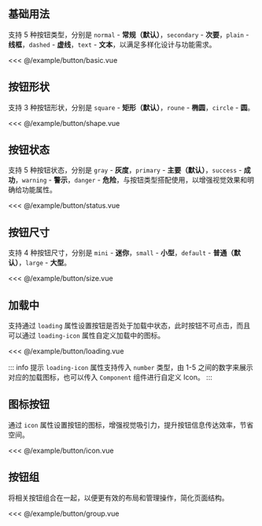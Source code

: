 <script lang="ts">
import Usage from "../../example/button/usage.vue";
</script>
<Usage />

## 基础用法

支持 5 种按钮类型，分别是 `normal` - <b>常规（默认）</b>，`secondary` - <b>次要</b>，`plain` - <b>线框</b>，`dashed` - <b>虚线</b>，`text` - <b>文本</b>，以满足多样化设计与功能需求。

<demo-block src="button/basic">

<<< @/example/button/basic.vue

</demo-block>

## 按钮形状

支持 3 种按钮形状，分别是 `square` - <b>矩形（默认）</b>，`roune` - <b>椭圆</b>，`circle` - <b>圆</b>。
<demo-block src="button/shape">

<<< @/example/button/shape.vue

</demo-block>

## 按钮状态

支持 5 种按钮状态，分别是 `gray` - <b>灰度</b>，`primary` - <b>主要（默认）</b>，`success` - <b>成功</b>，`warning` - <b>警示</b>，`danger` - <b>危险</b>，与按钮类型搭配使用，以增强视觉效果和明确给功能属性。
<demo-block src="button/status">

<<< @/example/button/status.vue

</demo-block>

## 按钮尺寸

支持 4 种按钮尺寸，分别是 `mini` - <b>迷你</b>，`small` - <b>小型</b>，`default` - <b>普通（默认）</b>，`large` - <b>大型</b>。
<demo-block src="button/size">

<<< @/example/button/size.vue

</demo-block>

## 加载中

支持通过 `loading` 属性设置按钮是否处于加载中状态，此时按钮不可点击，而且可以通过 `loading-icon` 属性自定义加载中的图标。

<demo-block src="button/loading">

<<< @/example/button/loading.vue

</demo-block>

::: info 提示
`loading-icon` 属性支持传入 `number` 类型，由 1-5 之间的数字来展示对应的加载图标，也可以传入 `Component` 组件进行自定义 Icon。
:::

## 图标按钮

通过 `icon` 属性设置按钮的图标，增强视觉吸引力，提升按钮信息传达效率，节省空间。
<demo-block src="button/icon">

<<< @/example/button/icon.vue

</demo-block>

## 按钮组

将相关按钮组合在一起，以便更有效的布局和管理操作，简化页面结构。
<demo-block src="button/group">

<<< @/example/button/group.vue

</demo-block>
